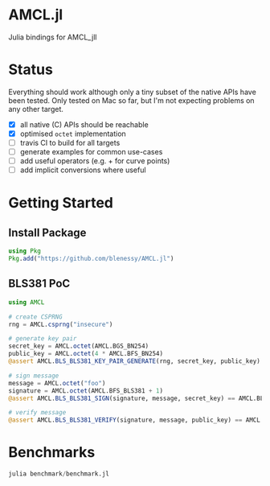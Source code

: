 # AMCL.jl

Julia bindings for AMCL_jll

# Status

Everything should work although only a tiny subset of the native APIs have been tested.
Only tested on Mac so far, but I'm not expecting problems on any other target.

- [x] all native (C) APIs should be reachable
- [x] optimised `octet` implementation
- [ ] travis CI to build for all targets
- [ ] generate examples for common use-cases
- [ ] add useful operators (e.g. + for curve points)
- [ ] add implicit conversions where useful

# Getting Started


## Install Package

```julia
using Pkg
Pkg.add("https://github.com/blenessy/AMCL.jl")
```

## BLS381 PoC

```julia
using AMCL

# create CSPRNG
rng = AMCL.csprng("insecure")

# generate key pair
secret_key = AMCL.octet(AMCL.BGS_BN254)
public_key = AMCL.octet(4 * AMCL.BFS_BN254)
@assert AMCL.BLS_BLS381_KEY_PAIR_GENERATE(rng, secret_key, public_key) == AMCL.BLS_OK

# sign message
message = AMCL.octet("foo")
signature = AMCL.octet(AMCL.BFS_BLS381 + 1)
@assert AMCL.BLS_BLS381_SIGN(signature, message, secret_key) == AMCL.BLS_OK

# verify message
@assert AMCL.BLS_BLS381_VERIFY(signature, message, public_key) == AMCL.BLS_OK
```

# Benchmarks

```julia
julia benchmark/benchmark.jl
```
